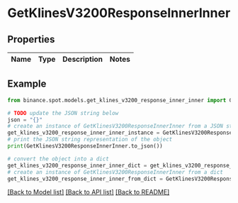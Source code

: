 # GetKlinesV3200ResponseInnerInner


## Properties

Name | Type | Description | Notes
------------ | ------------- | ------------- | -------------

## Example

```python
from binance.spot.models.get_klines_v3200_response_inner_inner import GetKlinesV3200ResponseInnerInner

# TODO update the JSON string below
json = "{}"
# create an instance of GetKlinesV3200ResponseInnerInner from a JSON string
get_klines_v3200_response_inner_inner_instance = GetKlinesV3200ResponseInnerInner.from_json(json)
# print the JSON string representation of the object
print(GetKlinesV3200ResponseInnerInner.to_json())

# convert the object into a dict
get_klines_v3200_response_inner_inner_dict = get_klines_v3200_response_inner_inner_instance.to_dict()
# create an instance of GetKlinesV3200ResponseInnerInner from a dict
get_klines_v3200_response_inner_inner_from_dict = GetKlinesV3200ResponseInnerInner.from_dict(get_klines_v3200_response_inner_inner_dict)
```
[[Back to Model list]](../README.md#documentation-for-models) [[Back to API list]](../README.md#documentation-for-api-endpoints) [[Back to README]](../README.md)


